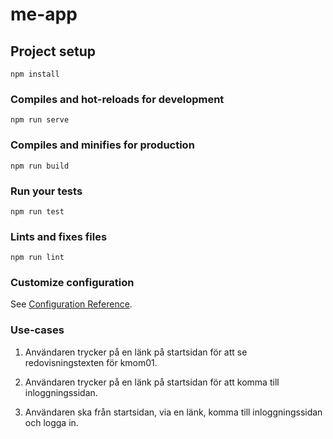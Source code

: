 # me-app

## Project setup
```
npm install
```

### Compiles and hot-reloads for development
```
npm run serve
```

### Compiles and minifies for production
```
npm run build
```

### Run your tests
```
npm run test
```

### Lints and fixes files
```
npm run lint
```

### Customize configuration
See [Configuration Reference](https://cli.vuejs.org/config/).

### Use-cases

1. Användaren trycker på en länk på startsidan för att se redovisningstexten för kmom01.

2. Användaren trycker på en länk på startsidan för att komma till inloggningssidan.

3. Användaren ska från startsidan, via en länk, komma till inloggningssidan och logga in.
